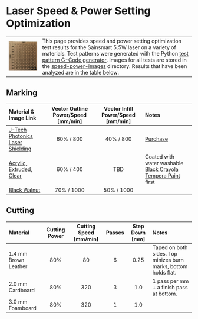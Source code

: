 # Laser Speed & Power Setting Optimization

|||
|-|-|
| ![Test Example Image](speed-power-images/cardboard-natural-small.jpg)  | This page provides speed and power setting optimization test results for the Sainsmart 5.5W laser on a variety of materials.  Test patterns were generated with the Python [test pattern G-Code generator](https://github.com/doug-harriman/gcode-utilities/blob/main/gcode_doc.py).  Images for all tests are stored in the [speed-power-images](speed-power-images/) directory.  Results that have been analyzed are in the table below. |

## Marking

| Material & Image Link | Vector Outline Power/Speed [mm/min]| Vector Infill Power/Speed [mm/min] | Notes |
| :-------------------- | :------------------: | :-----------------: | :---- |
| [J-Tech Photonics Laser Shielding](speed-power-images/acrylic-J-Tech-Photonics-Orange-Laser-Shielding.jpg) | 60% / 800 | 40% / 800 | [Purchase](https://jtechphotonics.com/?product=445nm-laser-shielding) |
| [Acrylic, Extruded, Clear](speed-power-images/acrylic-extruded-clear.jpg)| 60% / 400 | TBD | Coated with water washable [Black Crayola Tempera Paint](https://www.amazon.com/gp/product/B0000AQMT6) first | 
| [Black Walnut](speed-power-images/wood-black-walnut.jpg)| 70% / 1000 | 50% / 1000 |  | 

## Cutting

| Material  |  Cutting Power | Cutting Speed [mm/min] | Passes | Step Down [mm] | Notes |
| :-------- | :------------: | :-----------: | :----: | :-------: | :---- |
| 1.4 mm Brown Leather | 80% | 80 | 6 | 0.25 | Taped on both sides. Top minizes burn marks, bottom holds flat. | 
| 2.0 mm Cardboard | 80% | 320 | 3 | 1.0 | 1 pass per mm + a finish pass at bottom. |
| 3.0 mm Foamboard | 80% | 320 | 1 | 1.0 |  |
